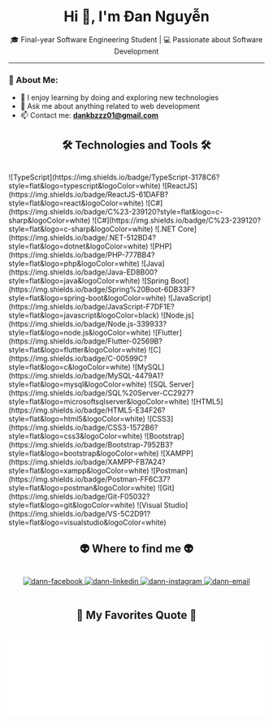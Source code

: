 <!-- dann -->
<h1 align="center">Hi 👋, I'm Đan Nguyễn</h1>
<p align="center">🎓 Final-year Software Engineering Student | 💻 Passionate about Software Development</p>

---

### 👤 About Me:
- 🧠 I enjoy learning by doing and exploring new technologies
- 💬 Ask me about anything related to web development
- 📫 Contact me: **dankbzzz01@gmail.com**

<h2 align="center">🛠 Technologies and Tools 🛠</h2>
<br>
<!-- https://simpleicons.org/ -->
![TypeScript](https://img.shields.io/badge/TypeScript-3178C6?style=flat&logo=typescript&logoColor=white)
![ReactJS](https://img.shields.io/badge/ReactJS-61DAFB?style=flat&logo=react&logoColor=white)
![C#](https://img.shields.io/badge/C%23-239120?style=flat&logo=c-sharp&logoColor=white)
![C#](https://img.shields.io/badge/C%23-239120?style=flat&logo=c-sharp&logoColor=white)
![.NET Core](https://img.shields.io/badge/.NET-512BD4?style=flat&logo=dotnet&logoColor=white)
![PHP](https://img.shields.io/badge/PHP-777BB4?style=flat&logo=php&logoColor=white)
![Java](https://img.shields.io/badge/Java-ED8B00?style=flat&logo=java&logoColor=white)
![Spring Boot](https://img.shields.io/badge/Spring%20Boot-6DB33F?style=flat&logo=spring-boot&logoColor=white)
![JavaScript](https://img.shields.io/badge/JavaScript-F7DF1E?style=flat&logo=javascript&logoColor=black)
![Node.js](https://img.shields.io/badge/Node.js-339933?style=flat&logo=node.js&logoColor=white)
![Flutter](https://img.shields.io/badge/Flutter-02569B?style=flat&logo=flutter&logoColor=white)
![C](https://img.shields.io/badge/C-00599C?style=flat&logo=c&logoColor=white)
![MySQL](https://img.shields.io/badge/MySQL-4479A1?style=flat&logo=mysql&logoColor=white)
![SQL Server](https://img.shields.io/badge/SQL%20Server-CC2927?style=flat&logo=microsoftsqlserver&logoColor=white)
![HTML5](https://img.shields.io/badge/HTML5-E34F26?style=flat&logo=html5&logoColor=white)
![CSS3](https://img.shields.io/badge/CSS3-1572B6?style=flat&logo=css3&logoColor=white)
![Bootstrap](https://img.shields.io/badge/Bootstrap-7952B3?style=flat&logo=bootstrap&logoColor=white)
![XAMPP](https://img.shields.io/badge/XAMPP-FB7A24?style=flat&logo=xampp&logoColor=white)
![Postman](https://img.shields.io/badge/Postman-FF6C37?style=flat&logo=postman&logoColor=white)
![Git](https://img.shields.io/badge/Git-F05032?style=flat&logo=git&logoColor=white)
![Visual Studio](https://img.shields.io/badge/VS-5C2D91?style=flat&logo=visualstudio&logoColor=white)

<br>
<h2 align="center">👽 Where to find me 👽</h2>
<br>
<!-- https://icons8.com -->
<div align="center">
  <a href="https://www.facebook.com/danny.candy273" target="blank">
    <img src="https://img.icons8.com/bubbles/100/000000/facebook-new.png" alt="dann-facebook" />
  </a>
  <a href="#">
    <img src="https://img.icons8.com/bubbles/100/000000/linkedin.png" alt="dann-linkedin" />
  </a>
  <a href="https://www.instagram.com/dankbzzz01/" target="blank">
    <img src="https://img.icons8.com/bubbles/100/000000/instagram.png" alt="dann-instagram" />
  </a>
  <a href="mailto:dankbzzz01@gmail.com" target="top">
    <img src="https://img.icons8.com/bubbles/100/000000/apple-mail.png" alt="dann-email" />
  </a>
</div>
<br>
<h2 align="center">📑 My Favorites Quote 📑</h2>
<br>
<a href="#" target="_blank">
  <img src="svg/danndev-quotes.svg" width="846" height="150" alt="qoutes" />
</a>

